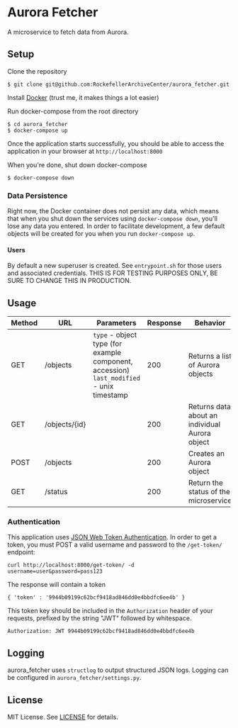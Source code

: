 # Aurora Fetcher

A microservice to fetch data from Aurora.

## Setup

Clone the repository

    $ git clone git@github.com:RockefellerArchiveCenter/aurora_fetcher.git

Install [Docker](https://store.docker.com/search?type=edition&offering=community) (trust me, it makes things a lot easier)

Run docker-compose from the root directory

    $ cd aurora_fetcher
    $ docker-compose up

Once the application starts successfully, you should be able to access the application in your browser at `http://localhost:8000`

When you're done, shut down docker-compose

    $ docker-compose down


### Data Persistence

Right now, the Docker container does not persist any data, which means that when you shut down the services using `docker-compose down`, you'll lose any data you entered. In order to facilitate development, a few default objects will be created for you when you run `docker-compose up`.


#### Users

By default a new superuser is created. See `entrypoint.sh` for those users and associated credentials. THIS IS FOR TESTING PURPOSES ONLY, BE SURE TO CHANGE THIS IN PRODUCTION.


## Usage

| Method | URL | Parameters | Response  | Behavior  |
|--------|-----|---|---|---|
|GET|/objects|`type` - object type (for example component, accession) <br/> `last_modified` - unix timestamp |200|Returns a list of Aurora objects|
|GET|/objects/{id}| |200|Returns data about an individual Aurora object|
|POST|/objects||200|Creates an Aurora object|
|GET|/status||200|Return the status of the microservice


### Authentication

This application uses [JSON Web Token Authentication](https://github.com/GetBlimp/django-rest-framework-jwt). In order to get a token, you must POST a valid username and password to the `/get-token/` endpoint:

    curl http://localhost:8000/get-token/ -d username=user&password=pass123

The response will contain a token

    { 'token' : '9944b09199c62bcf9418ad846dd0e4bbdfc6ee4b' }

This token key should be included in the `Authorization` header of your requests, prefixed by the string "JWT" followed by whitespace.

    Authorization: JWT 9944b09199c62bcf9418ad846dd0e4bbdfc6ee4b


## Logging

aurora_fetcher uses `structlog` to output structured JSON logs. Logging can be configured in `aurora_fetcher/settings.py`.


## License

MIT License. See [LICENSE](LICENSE) for details.

